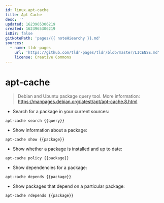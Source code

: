 ```yaml
---
id: linux.apt-cache
title: Apt Cache
desc: ''
updated: 1623965306219
created: 1623965306219
isDir: false
gitNotePath: 'pages/{{ noteHiearchy }}.md'
sources:
  - name: tldr-pages
    url: 'https://github.com/tldr-pages/tldr/blob/master/LICENSE.md'
    license: Creative Commons
---
```

# apt-cache

> Debian and Ubuntu package query tool.
> More information: <https://manpages.debian.org/latest/apt/apt-cache.8.html>.

- Search for a package in your current sources:

`apt-cache search {{query}}`

- Show information about a package:

`apt-cache show {{package}}`

- Show whether a package is installed and up to date:

`apt-cache policy {{package}}`

- Show dependencies for a package:

`apt-cache depends {{package}}`

- Show packages that depend on a particular package:

`apt-cache rdepends {{package}}`

